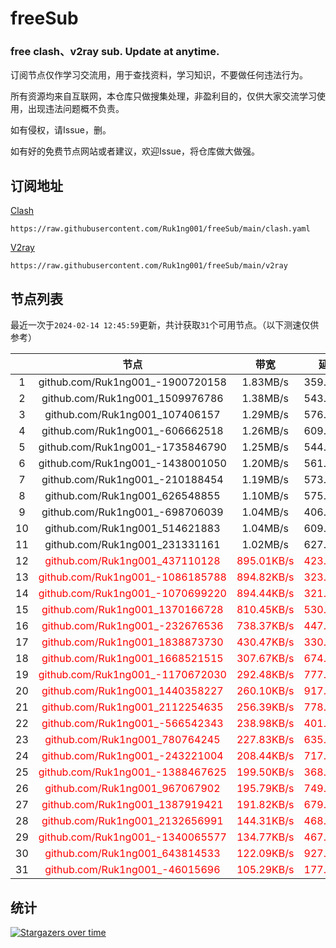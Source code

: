 # freeSub
### free clash、v2ray sub. Update at anytime.

订阅节点仅作学习交流用，用于查找资料，学习知识，不要做任何违法行为。

所有资源均来自互联网，本仓库只做搜集处理，非盈利目的，仅供大家交流学习使用，出现违法问题概不负责。

如有侵权，请Issue，删。

如有好的免费节点网站或者建议，欢迎Issue，将仓库做大做强。

## 订阅地址
[Clash](https://raw.githubusercontent.com/Ruk1ng001/freeSub/main/clash.yaml)
```
https://raw.githubusercontent.com/Ruk1ng001/freeSub/main/clash.yaml
```
[V2ray](https://raw.githubusercontent.com/Ruk1ng001/freeSub/main/v2ray)
```
https://raw.githubusercontent.com/Ruk1ng001/freeSub/main/v2ray
```

## 节点列表

最近一次于`2024-02-14 12:45:59`更新，共计获取`31`个可用节点。（以下测速仅供参考）

|  | 节点 | 带宽 | 延迟 |
|:-:|:--:|:--:|:--:|
 | 1 | github.com/Ruk1ng001_-1900720158 | 1.83MB/s | 359.00ms |
 | 2 | github.com/Ruk1ng001_1509976786 | 1.38MB/s | 543.00ms |
 | 3 | github.com/Ruk1ng001_107406157 | 1.29MB/s | 576.00ms |
 | 4 | github.com/Ruk1ng001_-606662518 | 1.26MB/s | 609.00ms |
 | 5 | github.com/Ruk1ng001_-1735846790 | 1.25MB/s | 544.00ms |
 | 6 | github.com/Ruk1ng001_-1438001050 | 1.20MB/s | 561.00ms |
 | 7 | github.com/Ruk1ng001_-210188454 | 1.19MB/s | 573.00ms |
 | 8 | github.com/Ruk1ng001_626548855 | 1.10MB/s | 575.00ms |
 | 9 | github.com/Ruk1ng001_-698706039 | 1.04MB/s | 406.00ms |
 | 10 | github.com/Ruk1ng001_514621883 | 1.04MB/s | 609.00ms |
 | 11 | github.com/Ruk1ng001_231331161 | 1.02MB/s | 627.00ms |
 | 12 | <font color=red>github.com/Ruk1ng001_437110128</font> | <font color=red>895.01KB/s</font> | <font color=red>423.00ms</font> |
 | 13 | <font color=red>github.com/Ruk1ng001_-1086185788</font> | <font color=red>894.82KB/s</font> | <font color=red>323.00ms</font> |
 | 14 | <font color=red>github.com/Ruk1ng001_-1070699220</font> | <font color=red>894.44KB/s</font> | <font color=red>321.00ms</font> |
 | 15 | <font color=red>github.com/Ruk1ng001_1370166728</font> | <font color=red>810.45KB/s</font> | <font color=red>530.00ms</font> |
 | 16 | <font color=red>github.com/Ruk1ng001_-232676536</font> | <font color=red>738.37KB/s</font> | <font color=red>447.00ms</font> |
 | 17 | <font color=red>github.com/Ruk1ng001_1838873730</font> | <font color=red>430.47KB/s</font> | <font color=red>330.00ms</font> |
 | 18 | <font color=red>github.com/Ruk1ng001_1668521515</font> | <font color=red>307.67KB/s</font> | <font color=red>674.00ms</font> |
 | 19 | <font color=red>github.com/Ruk1ng001_-1170672030</font> | <font color=red>292.48KB/s</font> | <font color=red>777.00ms</font> |
 | 20 | <font color=red>github.com/Ruk1ng001_1440358227</font> | <font color=red>260.10KB/s</font> | <font color=red>917.00ms</font> |
 | 21 | <font color=red>github.com/Ruk1ng001_2112254635</font> | <font color=red>256.39KB/s</font> | <font color=red>778.00ms</font> |
 | 22 | <font color=red>github.com/Ruk1ng001_-566542343</font> | <font color=red>238.98KB/s</font> | <font color=red>401.00ms</font> |
 | 23 | <font color=red>github.com/Ruk1ng001_780764245</font> | <font color=red>227.83KB/s</font> | <font color=red>635.00ms</font> |
 | 24 | <font color=red>github.com/Ruk1ng001_-243221004</font> | <font color=red>208.44KB/s</font> | <font color=red>717.00ms</font> |
 | 25 | <font color=red>github.com/Ruk1ng001_-1388467625</font> | <font color=red>199.50KB/s</font> | <font color=red>368.00ms</font> |
 | 26 | <font color=red>github.com/Ruk1ng001_967067902</font> | <font color=red>195.79KB/s</font> | <font color=red>749.00ms</font> |
 | 27 | <font color=red>github.com/Ruk1ng001_1387919421</font> | <font color=red>191.82KB/s</font> | <font color=red>679.00ms</font> |
 | 28 | <font color=red>github.com/Ruk1ng001_2132656991</font> | <font color=red>144.31KB/s</font> | <font color=red>468.00ms</font> |
 | 29 | <font color=red>github.com/Ruk1ng001_-1340065577</font> | <font color=red>134.77KB/s</font> | <font color=red>467.00ms</font> |
 | 30 | <font color=red>github.com/Ruk1ng001_643814533</font> | <font color=red>122.09KB/s</font> | <font color=red>927.00ms</font> |
 | 31 | <font color=red>github.com/Ruk1ng001_-46015696</font> | <font color=red>105.29KB/s</font> | <font color=red>177.00ms</font> |


## 统计

[![Stargazers over time](https://starchart.cc/Ruk1ng001/freeSub.svg)](https://starchart.cc/Ruk1ng001/freeSub)